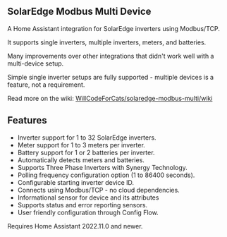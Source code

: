 ## SolarEdge Modbus Multi Device

A Home Assistant integration for SolarEdge inverters using Modbus/TCP.

It supports single inverters, multiple inverters, meters, and batteries.

Many improvements over other integrations that didn't work well with a multi-device setup.

Simple single inverter setups are fully supported - multiple devices is a feature, not a requirement.

Read more on the wiki: [WillCodeForCats/solaredge-modbus-multi/wiki](https://github.com/WillCodeForCats/solaredge-modbus-multi/wiki)

## Features
* Inverter support for 1 to 32 SolarEdge inverters.
* Meter support for 1 to 3 meters per inverter.
* Battery support for 1 or 2 batteries per inverter.
* Automatically detects meters and batteries.
* Supports Three Phase Inverters with Synergy Technology.
* Polling frequency configuration option (1 to 86400 seconds).
* Configurable starting inverter device ID.
* Connects using Modbus/TCP - no cloud dependencies.
* Informational sensor for device and its attributes
* Supports status and error reporting sensors.
* User friendly configuration through Config Flow.

Requires Home Assistant 2022.11.0 and newer.
